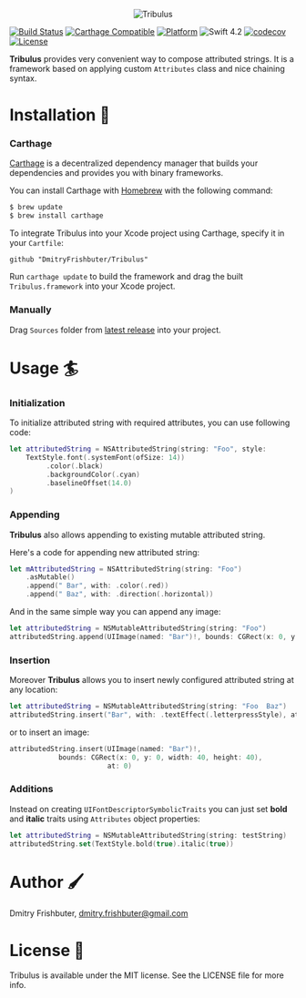 <p align="center">
  <img src="img/tribulus_logo.png" alt="Tribulus"/>
</p>

[![Build Status](https://travis-ci.org/rosberry/Tribulus.svg?branch=master)](https://travis-ci.org/rosberry/Tribulus)
[![Carthage Compatible](https://img.shields.io/badge/Carthage-compatible-4BC51D.svg?style=flat)](https://github.com/Carthage/Carthage)
[![Platform](https://img.shields.io/cocoapods/p/Tribulus.svg?style=flat)](http://cocoadocs.org/docsets/Tribulus)
![Swift 4.2](https://img.shields.io/badge/Swift-4.2-orange.svg)
[![codecov](https://codecov.io/gh/DmitryFrishbuter/Tribulus/branch/master/graph/badge.svg)](https://codecov.io/gh/DmitryFrishbuter/Tribulus)
[![License](https://img.shields.io/cocoapods/l/Tribulus.svg?style=flat)](http://cocoadocs.org/docsets/Tribulus)

**Tribulus** provides very convenient way to compose attributed strings.
It is a framework based on applying custom `Attributes` class and nice chaining syntax.

# Installation 🏁

### Carthage

[Carthage](https://github.com/Carthage/Carthage) is a decentralized dependency manager that builds your dependencies and provides you with binary frameworks.

You can install Carthage with [Homebrew](http://brew.sh/) with the following command:

```bash
$ brew update
$ brew install carthage
```
To integrate Tribulus into your Xcode project using Carthage, specify it in your `Cartfile`:

```ogdl
github "DmitryFrishbuter/Tribulus"
```

Run `carthage update` to build the framework and drag the built `Tribulus.framework` into your Xcode project.

### Manually

Drag `Sources` folder from [latest release](https://github.com/rosberry/Tribulus/releases) into your project.

# Usage 🏄‍

### Initialization

To initialize attributed string with required attributes, you can use following code:

```swift
let attributedString = NSAttributedString(string: "Foo", style:
    TextStyle.font(.systemFont(ofSize: 14))
	     .color(.black)
	     .backgroundColor(.cyan)
	     .baselineOffset(14.0)
)
```

### Appending

**Tribulus** also allows appending to existing mutable attributed string.

Here's a code for appending new attributed string:

```swift
let mAttributedString = NSAttributedString(string: "Foo")
	.asMutable()
	.append(" Bar", with: .color(.red))
	.append(" Baz", with: .direction(.horizontal))
```

And in the same simple way you can append any image:

```swift
let attributedString = NSMutableAttributedString(string: "Foo")
attributedString.append(UIImage(named: "Bar")!, bounds: CGRect(x: 0, y: 0, width: 40, height: 40))
```
### Insertion

Moreover **Tribulus** allows you to insert newly configured attributed string at any location:

```swift
let attributedString = NSMutableAttributedString(string: "Foo  Baz")
attributedString.insert("Bar", with: .textEffect(.letterpressStyle), at: 4)
```

or to insert an image:

```swift
attributedString.insert(UIImage(named: "Bar")!, 
			bounds: CGRect(x: 0, y: 0, width: 40, height: 40), 
                        at: 0)
```

### Additions

Instead on creating `UIFontDescriptorSymbolicTraits` you can just set **bold** and **italic** traits using `Attributes` object properties:

```swift
let attributedString = NSMutableAttributedString(string: testString)
attributedString.set(TextStyle.bold(true).italic(true))
```

# Author 🖌

Dmitry Frishbuter, dmitry.frishbuter@gmail.com

# License 📃

Tribulus is available under the MIT license. See the LICENSE file for more info.
